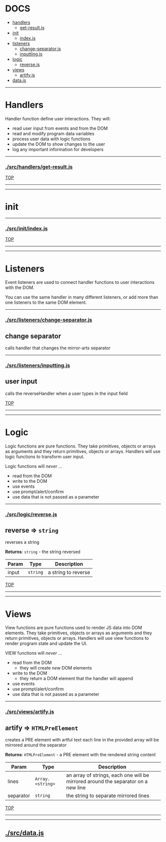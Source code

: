 <!-- BEGIN TITLE -->

# DOCS

<!-- END TITLE -->

<!-- BEGIN TOC -->

- [handlers](#handlers)
  - [get-result.js](#srchandlersget-resultjs)
- [init](#init)
  - [index.js](#srcinitindexjs)
- [listeners](#listeners)
  - [change-separator.js](#srclistenerschange-separatorjs)
  - [inputting.js](#srclistenersinputtingjs)
- [logic](#logic)
  - [reverse.js](#srclogicreversejs)
- [views](#views)
  - [artify.js](#srcviewsartifyjs)
- [data.js](#srcdatajs)

<!-- END TOC -->

<!-- BEGIN DOCS -->

---

# Handlers

Handler function define user interactions. They will:

- read user input from events and from the DOM
- read and modify program data variables
- process user data with logic functions
- update the DOM to show changes to the user
- log any important information for developers

---

### [./src/handlers/get-result.js](./src/handlers/get-result.js?study)

[TOP](#DOCS)

---

---

# init

---

### [./src/init/index.js](./src/init/index.js?study)

[TOP](#DOCS)

---

---

# Listeners

Event listeners are used to connect handler functions to user interactions with the DOM.

You can use the same handler in many different listeners, or add more than one listeners to the same DOM element.

---

### [./src/listeners/change-separator.js](./src/listeners/change-separator.js?study)

<a name="change separator
calls handler that changes the mirror-arts separator"></a>

## change separator

calls handler that changes the mirror-arts separator

---

### [./src/listeners/inputting.js](./src/listeners/inputting.js?study)

<a name="user input
calls the reverseHandler when a user types in the input field"></a>

## user input

calls the reverseHandler when a user types in the input field

[TOP](#DOCS)

---

---

# Logic

Logic functions are pure functions. They take primitives, objects or arrays as arguments and they return primitives, objects or arrays. Handlers will use logic functions to transform user input.

Logic functions will _never_ ...

- read from the DOM
- write to the DOM
- use events
- use prompt/alert/confirm
- use data that is not passed as a parameter

---

### [./src/logic/reverse.js](./src/logic/reverse.js?study)

<a name="reverse"></a>

## reverse ⇒ <code>string</code>

reverses a string

**Returns**: <code>string</code> - the string reversed

| Param | Type                | Description         |
| ----- | ------------------- | ------------------- |
| input | <code>string</code> | a string to reverse |

[TOP](#DOCS)

---

---

# Views

View functions are pure functions used to render JS data into DOM elements. They take primitives, objects or arrays as arguments and they return primitives, objects or arrays. Handlers will use view functions to render program state and update the UI.

VIEW functions will _never_ ...

- read from the DOM
  - they will create _new_ DOM elements
- write to the DOM
  - they return a DOM element that the handler will append
- use events
- use prompt/alert/confirm
- use data that is not passed as a parameter

---

### [./src/views/artify.js](./src/views/artify.js?study)

<a name="artify"></a>

## artify ⇒ <code>HTMLPreElement</code>

creates a PRE element with artful text
each line in the provided array will be mirrored around the separator

**Returns**: <code>HTMLPreElement</code> - a PRE element with the rendered string content

| Param     | Type                              | Description                                                                       |
| --------- | --------------------------------- | --------------------------------------------------------------------------------- |
| lines     | <code>Array.&lt;string&gt;</code> | an array of strings, each one will be mirrored around the separator on a new line |
| separator | <code>string</code>               | the string to separate mirrored lines                                             |

[TOP](#DOCS)

---

---

## [./src/data.js](./src/data.js?study)

<!-- END DOCS -->
